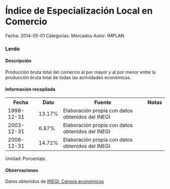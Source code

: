 Índice de Especialización Local en Comercio
=====

Fecha: 2014-05-01
Categorías: Mercados
Autor: IMPLAN

### Lerdo

#### Descripción

Producción bruta total del comercio al por mayor y al por menor entre la producción bruta total de todas las actividades económicas.

#### Información recopilada

<table class="table table-hover table-bordered">
  <tr><th>Fecha</th><th>Dato</th><th>Fuente</th><th>Notas</th></tr>
  <tr><td>1998-12-31</td><td>13.17%</td><td>Elaboración propia con datos obtenidos del INEGI</td><td></td></tr>
  <tr><td>2003-12-31</td><td>6.87%</td><td>Elaboración propia con datos obtenidos del INEGI</td><td></td></tr>
  <tr><td>2008-12-31</td><td>14.72%</td><td>Elaboración propia con datos obtenidos del INEGI</td><td></td></tr>
</table>

Unidad: Porcentaje.

#### Observaciones

Datos obtenidos de [INEGI. Censos económicos](http://www3.inegi.org.mx/sistemas/saic/)
